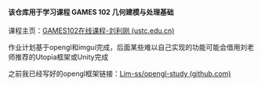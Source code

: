 #### 该仓库用于学习课程 GAMES 102 几何建模与处理基础

课程主页：[GAMES102在线课程-刘利刚 (ustc.edu.cn)](http://staff.ustc.edu.cn/~lgliu/Courses/GAMES102_2020/default.html)

作业计划基于opengl和imgui完成，后面某些难以自己实现的功能可能会借用刘老师推荐的Utopia框架或Unity完成

之前我已经写好的opengl框架链接：[Lim-ss/opengl-study (github.com)](https://github.com/Lim-ss/opengl-study)